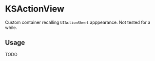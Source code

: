 # KSActionView

Custom container recalling `UIActionSheet` apppearance. Not tested for a while.

## Usage

TODO
